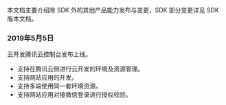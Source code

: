 
本文档主要介绍除 SDK 外的其他产品能力发布与变更，SDK 部分变更详见 SDK 版本文档。


### 2019年5月5日
云开发腾讯云控制台发布上线。
- 支持在腾讯云侧进行云开发的环境及资源管理。
- 支持网站应用的开发。
- 支持多端使用同一套环境资源。
- 支持网站应用对接微信登录进行授权校验。

